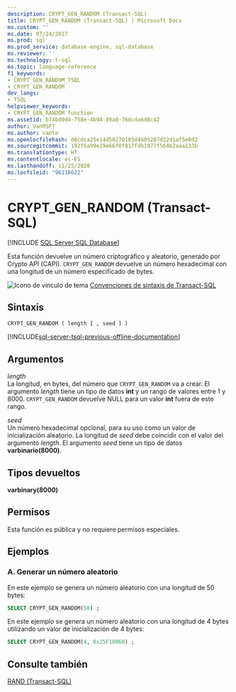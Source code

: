```yaml
---
description: CRYPT_GEN_RANDOM (Transact-SQL)
title: CRYPT_GEN_RANDOM (Transact-SQL) | Microsoft Docs
ms.custom: ''
ms.date: 07/24/2017
ms.prod: sql
ms.prod_service: database-engine, sql-database
ms.reviewer: ''
ms.technology: t-sql
ms.topic: language-reference
f1_keywords:
- CRYPT_GEN_RANDOM_TSQL
- CRYPT_GEN_RANDOM
dev_langs:
- TSQL
helpviewer_keywords:
- CRYPT_GEN_RANDOM function
ms.assetid: b74bd9d4-758e-4b94-89a0-76dcda6d8c42
author: VanMSFT
ms.author: vanto
ms.openlocfilehash: d0cdca25e14d58270185d4605287d22d1af5e0d2
ms.sourcegitcommit: 192f6a99e19e66f0f817fdb1977f564b2aaa133b
ms.translationtype: HT
ms.contentlocale: es-ES
ms.lasthandoff: 11/25/2020
ms.locfileid: "96118622"
---
```

# <a name="crypt_gen_random-transact-sql"></a>CRYPT_GEN_RANDOM (Transact-SQL)
[!INCLUDE [SQL Server SQL Database](../../includes/applies-to-version/sql-asdb.md)]

Esta función devuelve un número criptográfico y aleatorio, generado por Crypto API (CAPI). `CRYPT_GEN_RANDOM` devuelve un número hexadecimal con una longitud de un número especificado de bytes.
  
![Icono de vínculo de tema](../../database-engine/configure-windows/media/topic-link.gif "Icono de vínculo de tema") [Convenciones de sintaxis de Transact-SQL](../../t-sql/language-elements/transact-sql-syntax-conventions-transact-sql.md)
  
## <a name="syntax"></a>Sintaxis  
  
```syntaxsql
CRYPT_GEN_RANDOM ( length [ , seed ] )   
```  
  
[!INCLUDE[sql-server-tsql-previous-offline-documentation](../../includes/sql-server-tsql-previous-offline-documentation.md)]

## <a name="arguments"></a>Argumentos
*length*  
La longitud, en bytes, del número que `CRYPT_GEN_RANDOM` va a crear. El argumento *length* tiene un tipo de datos **int** y un rango de valores entre 1 y 8000. `CRYPT_GEN_RANDOM` devuelve NULL para un valor **int** fuera de este rango. 
  
*seed*  
Un número hexadecimal opcional, para su uso como un valor de inicialización aleatorio. La longitud de *seed* debe coincidir con el valor del argumento *length*. El argumento *seed* tiene un tipo de datos **varbinario(8000)**.
  
## <a name="returned-types"></a>Tipos devueltos  
**varbinary(8000)**
  
## <a name="permissions"></a>Permisos  
Esta función es pública y no requiere permisos especiales.
  
## <a name="examples"></a>Ejemplos  
  
### <a name="a-generating-a-random-number"></a>A. Generar un número aleatorio  
En este ejemplo se genera un número aleatorio con una longitud de 50 bytes:
  
```sql
SELECT CRYPT_GEN_RANDOM(50) ;  
```  
  
En este ejemplo se genera un número aleatorio con una longitud de 4 bytes utilizando un valor de inicialización de 4 bytes:
  
```sql
SELECT CRYPT_GEN_RANDOM(4, 0x25F18060) ;  
```  
  
## <a name="see-also"></a>Consulte también
[RAND &#40;Transact-SQL&#41;](../../t-sql/functions/rand-transact-sql.md)
  
  
